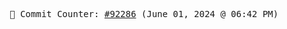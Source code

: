 <p align="center">
    <samp>
        📮 Commit Counter: <a href="https://github.com/Javascript-void0/Javascript-void0/commits/main">#92286</a> (June 01, 2024 @ 06:42 PM)
    </samp>
</p>